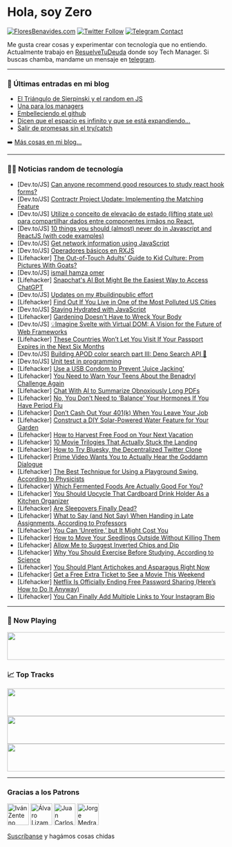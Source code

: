 # Hola, soy Zero

[![FloresBenavides.com](https://img.shields.io/website?down_message=oops&label=MiBlog&style=for-the-badge&up_message=online&url=https%3A%2F%2Ffloresbenavides.com)](https://floresbenavides.com) [![Twitter Follow](https://img.shields.io/twitter/follow/ZeroDragon?color=%231DA1F2&label=Follow&logo=twitter&logoColor=ffffff&style=for-the-badge)](https://twitter.com/zerodragon) [![Telegram Contact](https://img.shields.io/badge/escr%C3%ADbeme-ZeroDragon-%2326A5E4?style=for-the-badge&logo=telegram)](https://t.me/zerodragon)

Me gusta crear cosas y experimentar con tecnología que no entiendo.
Actualmente trabajo en [ResuelveTuDeuda](http://github.com/resuelve) donde soy Tech Manager.
Si buscas chamba, mandame un mensaje en [telegram](https://t.me/zerodragon).

---

### 📕 Últimas entradas en mi blog
<!-- BLOG-POST-LIST:START -->
- [El Triángulo de Sierpinski y el random en JS](https://floresbenavides.com/el-triangulo-de-sierpinski-y-el-random-en-js/)
- [Una para los managers](https://floresbenavides.com/una-para-los-managers/)
- [Embelleciendo el github](https://floresbenavides.com/embelleciendo-el-github/)
- [Dicen que el espacio es infinito y que se está expandiendo…](https://floresbenavides.com/dicen-que-el-espacio-es-infinito-y-que-se-esta-expandiendo/)
- [Salir de promesas sin el try/catch](https://floresbenavides.com/salir-de-promesas-sin-el-try-catch/)
<!-- BLOG-POST-LIST:END -->

➡️ [Más cosas en mi blog...](https://floresbenavides.com)

---

### 👨‍💻 Noticias random de tecnología
<!-- TECH-POSTS:START -->
- [Dev.to/JS] [Can anyone recommend good resources to study react hook forms?](https://dev.to/saadyasser/can-anyone-recommend-good-resources-to-study-react-hook-forms-3n6j)
- [Dev.to/JS] [Contractr Project Update: Implementing the Matching Feature](https://dev.to/arashjangali/contractr-project-update-implementing-the-matching-feature-29op)
- [Dev.to/JS] [Utilize o conceito de elevação de estado &lpar;lifting state up&rpar; para compartilhar dados entre componentes irmãos no React.](https://dev.to/eliasgabriel1/utilize-o-conceito-de-elevacao-de-estado-lifting-state-up-para-compartilhar-dados-entre-componentes-irmaos-no-react-2cao)
- [Dev.to/JS] [10 things you should &lpar;almost&rpar; never do in Javascript and ReactJS &lpar;with code examples&rpar;](https://dev.to/emiquelito/10-things-you-should-almost-never-do-in-javascript-and-reactjs-with-code-examples-3pgh)
- [Dev.to/JS] [Get network information using JavaScript](https://dev.to/mohsindev369/get-network-information-using-javascript-fn4)
- [Dev.to/JS] [Operadores básicos en RXJS](https://dev.to/alexcordobainc/operadores-basicos-en-rxjs-170k)
- [Lifehacker] [The Out-of-Touch Adults’ Guide to Kid Culture: Prom Pictures With Goats?](https://lifehacker.com/the-out-of-touch-adults-guide-to-kid-culture-prom-pic-1850362453)
- [Dev.to/JS] [ismail hamza omer](https://dev.to/asmahilhamzaomer/ismail-hamza-omer-3fkl)
- [Lifehacker] [Snapchat&#39;s AI Bot Might Be the Easiest Way to Access ChatGPT](https://lifehacker.com/snapchats-ai-bot-might-be-the-easiest-way-to-access-cha-1850362083)
- [Dev.to/JS] [Updates on my #buildinpublic effort](https://dev.to/fpsd/updates-on-my-buildinpublic-effort-1agi)
- [Lifehacker] [Find Out If You Live in One of the Most Polluted US Cities](https://lifehacker.com/find-out-if-you-live-in-one-of-the-most-polluted-us-cit-1850357768)
- [Dev.to/JS] [Staying Hydrated with JavaScript](https://dev.to/mstelz/staying-hydrated-with-javascript-30gm)
- [Lifehacker] [Gardening Doesn&#39;t Have to Wreck Your Body](https://lifehacker.com/gardening-doesnt-have-to-wreck-your-body-1850351472)
- [Dev.to/JS] [💡Imagine Svelte with Virtual DOM: A Vision for the Future of Web Frameworks](https://dev.to/rajaniraiyn/imagine-svelte-with-virtual-dom-a-vision-for-the-future-of-web-frameworks-247h)
- [Lifehacker] [These Countries Won’t Let You Visit If Your Passport Expires in the Next Six Months](https://lifehacker.com/these-countries-won-t-let-you-visit-if-your-passport-ex-1850354540)
- [Dev.to/JS] [Building APOD color search part III: Deno Search API 🔎](https://dev.to/bryce/building-apod-color-search-part-iii-deno-search-api-3464)
- [Dev.to/JS] [Unit test in programming](https://dev.to/emhat098/unit-test-in-programming-3nl1)
- [Lifehacker] [Use a USB Condom to Prevent &#39;Juice Jacking&#39;](https://lifehacker.com/use-a-usb-condom-to-prevent-juice-jacking-1850356163)
- [Lifehacker] [You Need to Warn Your Teens About the Benadryl Challenge Again](https://lifehacker.com/warn-your-teens-about-the-benadryl-challenge-1844927737)
- [Lifehacker] [Chat With AI to Summarize Obnoxiously Long PDFs](https://lifehacker.com/chat-with-ai-to-summarize-obnoxiously-long-pdfs-1850356065)
- [Lifehacker] [No, You Don’t Need to ‘Balance’ Your Hormones If You Have Period Flu](https://lifehacker.com/no-you-don-t-need-to-balance-your-hormones-if-you-ha-1850354729)
- [Lifehacker] [Don’t Cash Out Your 401&lpar;k&rpar; When You Leave Your Job](https://lifehacker.com/don-t-cash-out-your-401-k-when-you-leave-your-job-1850354812)
- [Lifehacker] [Construct a DIY Solar-Powered Water Feature for Your Garden](https://lifehacker.com/construct-a-diy-solar-powered-water-feature-for-your-ga-1850346103)
- [Lifehacker] [How to Harvest Free Food on Your Next Vacation](https://lifehacker.com/how-to-harvest-free-food-on-your-next-vacation-1850321207)
- [Lifehacker] [10 Movie Trilogies That Actually Stuck the Landing](https://lifehacker.com/10-movie-trilogies-that-actually-stuck-the-landing-1850345569)
- [Lifehacker] [How to Try Bluesky, the Decentralized Twitter Clone](https://lifehacker.com/how-to-try-bluesky-the-decentralized-twitter-clone-1850358929)
- [Lifehacker] [Prime Video Wants You to Actually Hear the Goddamn Dialogue](https://lifehacker.com/prime-video-wants-you-to-actually-hear-the-goddamn-dial-1850355601)
- [Lifehacker] [The Best Technique for Using a Playground Swing, According to Physicists](https://lifehacker.com/the-best-technique-for-using-a-playground-swing-accord-1850355533)
- [Lifehacker] [Which Fermented Foods Are Actually Good For You?](https://lifehacker.com/which-fermented-foods-are-actually-good-for-you-1850350371)
- [Lifehacker] [You Should Upcycle That Cardboard Drink Holder As a Kitchen Organizer](https://lifehacker.com/you-should-upcycle-that-cardboard-drink-holder-as-a-kit-1850352532)
- [Lifehacker] [Are Sleepovers Finally Dead?](https://lifehacker.com/are-sleepovers-finally-over-1850352705)
- [Lifehacker] [What to Say &lpar;and Not Say&rpar; When Handing in Late Assignments, According to Professors](https://lifehacker.com/what-to-say-and-not-say-when-handing-in-late-assignme-1850343910)
- [Lifehacker] [You Can ‘Unretire,’ but It Might Cost You](https://lifehacker.com/you-can-unretire-but-it-might-cost-you-1850353487)
- [Lifehacker] [How to Move Your Seedlings Outside Without Killing Them](https://lifehacker.com/how-to-move-your-seedlings-outside-without-killing-them-1850346123)
- [Lifehacker] [Allow Me to Suggest Inverted Chips and Dip](https://lifehacker.com/allow-me-to-suggest-inverted-chips-and-dip-1850350444)
- [Lifehacker] [Why You Should Exercise Before Studying, According to Science](https://lifehacker.com/why-you-should-exercise-before-studying-according-to-s-1850347857)
- [Lifehacker] [You Should Plant Artichokes and Asparagus Right Now](https://lifehacker.com/you-should-plant-artichokes-and-asparagus-right-now-1850346525)
- [Lifehacker] [Get a Free Extra Ticket to See a Movie This Weekend](https://lifehacker.com/get-a-free-extra-ticket-to-see-a-movie-this-weekend-1850354146)
- [Lifehacker] [Netflix Is Officially Ending Free Password Sharing &lpar;Here’s How to Do It Anyway&rpar;](https://lifehacker.com/netflixs-new-password-sharing-rules-and-how-to-get-aro-1850058887)
- [Lifehacker] [You Can Finally Add Multiple Links to Your Instagram Bio](https://lifehacker.com/you-can-finally-add-multiple-links-to-your-instagram-bi-1850353334)<!-- TECH-POSTS:END -->

---

### 🎵 Now Playing
<a href="https://spotify-now-playing-dun.vercel.app/now-playing?open"><img src="https://spotify-now-playing-dun.vercel.app/now-playing" width="540" height="64"></a>

### 📈 Top Tracks
<a href="https://spotify-now-playing-dun.vercel.app/top-tracks?i=1&open"><img src="https://spotify-now-playing-dun.vercel.app/top-tracks?i=1" width="540" height="64"></a>
<a href="https://spotify-now-playing-dun.vercel.app/top-tracks?i=2&open"><img src="https://spotify-now-playing-dun.vercel.app/top-tracks?i=2" width="540" height="64"></a>
<a href="https://spotify-now-playing-dun.vercel.app/top-tracks?i=3&open"><img src="https://spotify-now-playing-dun.vercel.app/top-tracks?i=3" width="540" height="64"></a>

---

### Gracias a los Patrons
[<img src="https://avatars.githubusercontent.com/u/243380?v=4" alt="Iván Zenteno" width="50px">](https://github.com/k001) [<img src="https://avatars.githubusercontent.com/u/19955639?v=4" alt="Álvaro Lizama" width="50px">](https://github.com/alvarolizama) [<img src="https://avatars.githubusercontent.com/u/2718753?v=4" alt="Juan Carlos Ruiz" width="50px">](https://github.com/JuanCrg90) [<img src="https://avatars.githubusercontent.com/u/37025?v=4" alt="Jorge Medrano" width="50px">](https://github.com/h1pp1e) 

[Suscríbanse](https://www.patreon.com/zerodragon) y hagámos cosas chidas
